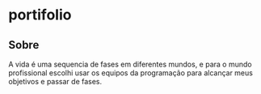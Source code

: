 # portifolio

## Sobre
A vida é uma sequencia de fases em diferentes mundos, e para o mundo profissional escolhi usar os equipos da programação para alcançar meus objetivos e passar de fases.
